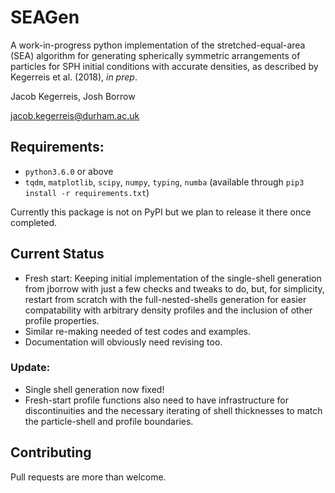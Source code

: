# SEAGen

A work-in-progress python implementation of the stretched-equal-area (SEA)
algorithm for generating spherically symmetric arrangements of particles for
SPH initial conditions with accurate densities, as described by
Kegerreis et al. (2018), *in prep*.

Jacob Kegerreis, Josh Borrow

jacob.kegerreis@durham.ac.uk

## Requirements:

+ `python3.6.0` or above
+ `tqdm`, `matplotlib`, `scipy`, `numpy`, `typing`, `numba`
    (available through `pip3 install -r requirements.txt`)

Currently this package is not on PyPI but we plan to release it there once
completed.

## Current Status

+ Fresh start: Keeping initial implementation of the single-shell generation
  from jborrow with just a few checks and tweaks to do, but, for simplicity,
  restart from scratch with the full-nested-shells generation for easier
  compatability with arbitrary density profiles and the inclusion of other
  profile properties.
+ Similar re-making needed of test codes and examples.
+ Documentation will obviously need revising too.

### Update:

+ Single shell generation now fixed!
+ Fresh-start profile functions also need to have infrastructure for
  discontinuities and the necessary iterating of shell thicknesses to match the
  particle-shell and profile boundaries.

## Contributing

Pull requests are more than welcome.

